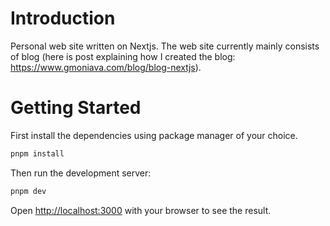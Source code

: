 # Introduction

Personal web site written on Nextjs.
The web site currently mainly consists of blog (here is post explaining how I created the blog: https://www.gmoniava.com/blog/blog-nextjs).

# Getting Started

First install the dependencies using package manager of your choice.

```bash
pnpm install
```
Then run the development server:

```bash
pnpm dev
```

Open [http://localhost:3000](http://localhost:3000) with your browser to see the result.

